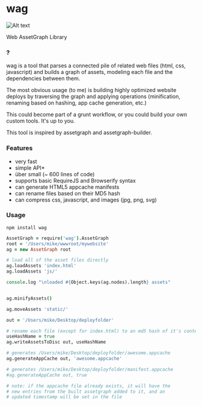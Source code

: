 wag
===

![Alt text](http://i.imgur.com/9eJTHZz.jpg "The best meat's in the rump…")

Web AssetGraph Library

### ?
wag is a tool that parses a connected pile of related web files (html, css, javascript) and builds a graph of assets, modeling each file and the dependencies between them.


The most obvious usage (to me) is building highly optimized website deploys by traversing the graph and applying operations (minification, renaming based on hashing, app cache generation, etc.) 

This could become part of a grunt workflow, or you could build your own custom tools. It's up to you.

This tool is inspired by assetgraph and assetgraph-builder.

### Features
* very fast
* simple API*
* über small (~ 600 lines of code)
* supports basic RequireJS and Browserify syntax
* can generate HTML5 appcache manifests
* can rename files based on their MD5 hash
* can compress css, javascript, and images (jpg, png, svg)

### Usage

```
npm install wag
```


```coffeescript
AssetGraph = require('wag').AssetGraph
root = '/Users/mike/wwwroot/mywebsite'
ag = new AssetGraph root

# load all of the asset files directly
ag.loadAssets 'index.html'
ag.loadAssets 'js/'

console.log "\nloaded #{Object.keys(ag.nodes).length} assets"


ag.minifyAssets()

ag.moveAssets 'static/'

out = '/Users/mike/Desktop/deployfolder'

# rename each file (except for index.html) to an md5 hash of it's contents
useHashName = true 
ag.writeAssetsToDisc out, useHashName

# generates /Users/mike/Desktop/deployfolder/awesome.appcache
ag.generateAppCache out, 'awesome.appcache'

# generates /Users/mike/Desktop/deployfolder/manifest.appcache
#ag.generateAppCache out, true

# note: if the appcache file already exists, it will have the 
# new entries from the built assetgraph added to it, and an 
# updated timestamp will be set in the file
```


